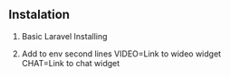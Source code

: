 ## Instalation
1. Basic Laravel Installing

2. Add to env second lines 
VIDEO=Link to wideo widget<br/>
CHAT=Link to chat widget
